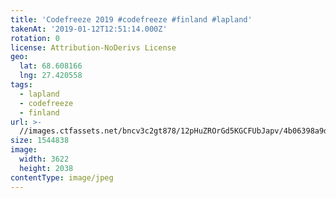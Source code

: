 ```yaml
---
title: 'Codefreeze 2019 #codefreeze #finland #lapland'
takenAt: '2019-01-12T12:51:14.000Z'
rotation: 0
license: Attribution-NoDerivs License
geo:
  lat: 68.608166
  lng: 27.420558
tags:
  - lapland
  - codefreeze
  - finland
url: >-
  //images.ctfassets.net/bncv3c2gt878/12pHuZROrGd5KGCFUbJapv/4b06398a9d9405272804bc5d5fe7338d/codefreeze-2019-codefreeze-finland-lapland_31796851597_o
size: 1544838
image:
  width: 3622
  height: 2038
contentType: image/jpeg
---
```


